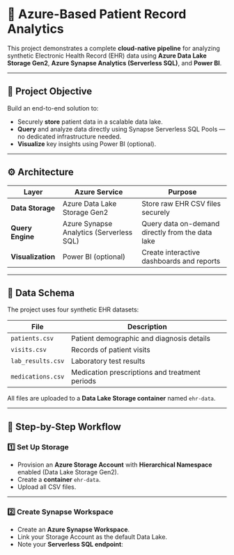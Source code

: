 # 🏥 Azure-Based Patient Record Analytics

This project demonstrates a complete **cloud-native pipeline** for analyzing synthetic Electronic Health Record (EHR) data using **Azure Data Lake Storage Gen2**, **Azure Synapse Analytics (Serverless SQL)**, and **Power BI**.

---

## 📌 **Project Objective**

Build an end-to-end solution to:
- Securely **store** patient data in a scalable data lake.
- **Query** and analyze data directly using Synapse Serverless SQL Pools — no dedicated infrastructure needed.
- **Visualize** key insights using Power BI (optional).

---

## ⚙️ **Architecture**

| Layer | Azure Service | Purpose |
|-------|-----------------|---------|
| **Data Storage** | Azure Data Lake Storage Gen2 | Store raw EHR CSV files securely |
| **Query Engine** | Azure Synapse Analytics (Serverless SQL) | Query data on-demand directly from the data lake |
| **Visualization** | Power BI (optional) | Create interactive dashboards and reports |

---

## 📁 **Data Schema**

The project uses four synthetic EHR datasets:

| File | Description |
|------|--------------|
| `patients.csv` | Patient demographic and diagnosis details |
| `visits.csv` | Records of patient visits |
| `lab_results.csv` | Laboratory test results |
| `medications.csv` | Medication prescriptions and treatment periods |

All files are uploaded to a **Data Lake Storage container** named `ehr-data`.

---

## 🚀 **Step-by-Step Workflow**

### 1️⃣ **Set Up Storage**

- Provision an **Azure Storage Account** with **Hierarchical Namespace** enabled (Data Lake Storage Gen2).
- Create a **container** `ehr-data`.
- Upload all CSV files.

---

### 2️⃣ **Create Synapse Workspace**

- Create an **Azure Synapse Workspace**.
- Link your Storage Account as the default Data Lake.
- Note your **Serverless SQL endpoint**:
